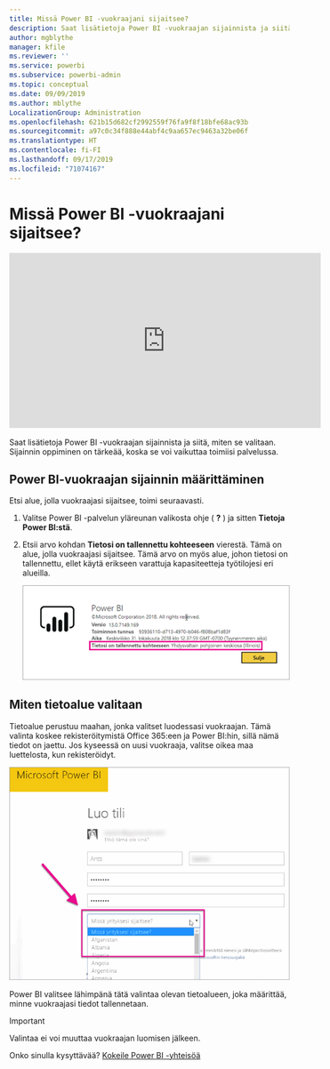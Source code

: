 ```yaml
---
title: Missä Power BI -vuokraajani sijaitsee?
description: Saat lisätietoja Power BI -vuokraajan sijainnista ja siitä, miten se valitaan. Tämä on tärkeää oppia, sillä se vaikuttaa vuorovaikutukseen, jota sinulla on palvelun kanssa.
author: mgblythe
manager: kfile
ms.reviewer: ''
ms.service: powerbi
ms.subservice: powerbi-admin
ms.topic: conceptual
ms.date: 09/09/2019
ms.author: mblythe
LocalizationGroup: Administration
ms.openlocfilehash: 621b15d682cf2992559f76fa9f8f18bfe68ac93b
ms.sourcegitcommit: a97c0c34f888e44abf4c9aa657ec9463a32be06f
ms.translationtype: HT
ms.contentlocale: fi-FI
ms.lasthandoff: 09/17/2019
ms.locfileid: "71074167"
---
```

# <a name="where-is-my-power-bi-tenant-located"></a>Missä Power BI -vuokraajani sijaitsee?

<iframe width="560" height="315" src="https://www.youtube.com/embed/0fOxaHJPvdM?showinfo=0" frameborder="0" allowfullscreen></iframe>

Saat lisätietoja Power BI -vuokraajan sijainnista ja siitä, miten se valitaan. Sijainnin oppiminen on tärkeää, koska se voi vaikuttaa toimiisi palvelussa.

## <a name="how-to-determine-where-your-power-bi-tenant-is-located"></a>Power BI-vuokraajan sijainnin määrittäminen

Etsi alue, jolla vuokraajasi sijaitsee, toimi seuraavasti.

1. Valitse Power BI -palvelun yläreunan valikosta ohje ( **?** ) ja sitten **Tietoja Power BI:stä**.

1. Etsii arvo kohdan **Tietosi on tallennettu kohteeseen** vierestä. Tämä on alue, jolla vuokraajasi sijaitsee. Tämä arvo on myös alue, johon tietosi on tallennettu, ellet käytä erikseen varattuja kapasiteetteja työtilojesi eri alueilla.

    ![Tietoalue](media/service-admin-where-is-my-tenant-located/power-bi-data-region.png)

## <a name="how-the-data-region-is-selected"></a>Miten tietoalue valitaan

Tietoalue perustuu maahan, jonka valitset luodessasi vuokraajan. Tämä valinta koskee rekisteröitymistä Office 365:een ja Power BI:hin, sillä nämä tiedot on jaettu. Jos kyseessä on uusi vuokraaja, valitse oikea maa luettelosta, kun rekisteröidyt.

![Maan valinta](media/service-admin-where-is-my-tenant-located/sign-up-country-selection.png)

Power BI valitsee lähimpänä tätä valintaa olevan tietoalueen, joka määrittää, minne vuokraajasi tiedot tallennetaan.

> [!IMPORTANT]
> Valintaa ei voi muuttaa vuokraajan luomisen jälkeen.

Onko sinulla kysyttävää? [Kokeile Power BI -yhteisöä](http://community.powerbi.com/)

